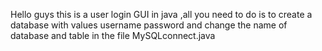 Hello guys this is a user login GUI in java ,all you need to do is to create a database with values username password and change the name of database and table in the file MySQLconnect.java
